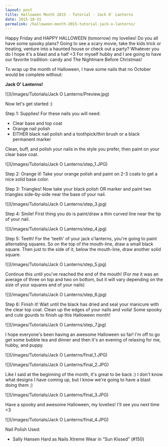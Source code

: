 ```yaml
---
layout: post
title: Halloween Month 2015 - Tutorial - Jack O' Lanterns
date: 2015-10-31
permalink: /halloween-month-2015-tutorial-jack-o-lanterns/
---
```


Happy Friday and HAPPY HALLOWEEN (tomorrow) my lovelies! Do you all have some spooky plans? Going to see a scary movie, take the kids trick or treating, venture into a haunted house or check out a party? Whatever you do I hope it's a blast and a half <3 For myself hubby and I are going to have our favorite tradition: candy and The Nightmare Before Christmas!

To wrap up the month of Halloween, I have some nails that no October would be complete without: 

**Jack O' Lanterns!**

![](/images/Tutorials/Jack O Lanterns/Preview.jpg)

Now let's get started :)

Step 1: Supplies! For these nails you will need:

- Clear base and top coat
- Orange nail polish
- EITHER black nail polish and a toothpick/thin brush or a black permanent marker

Clean, buff, and polish your nails in the style you prefer, then paint on your clear base coat.

![](/images/Tutorials/Jack O Lanterns/step_1.JPG)

Step 2: Orange it! Take your orange polish and paint on 2-3 coats to get a nice solid base color.

Step 3: Triangles! Now take your black polish OR marker and paint two triangles side-by-side near the base of your nail.

![](/images/Tutorials/Jack O Lanterns/step_3.jpg)

Step 4: Smile! First thing you do is paint/draw a thin curved line near the tip of your nail.

![](/images/Tutorials/Jack O Lanterns/step_4.jpg)

Step 5: Teeth! For the 'teeth' of your jack o'lanterns, you're going to paint alternating squares. So on the top of the mouth-line, draw a small black square. Then just to the side of it, below the mouth-line, draw another solid square.

![](/images/Tutorials/Jack O Lanterns/step_5.jpg)

Continue this until you've reached the end of the mouth! (For me it was an average of three on top and two on bottom, but it will vary depending on the size of your squares and of your nails)

![](/images/Tutorials/Jack O Lanterns/step_6.jpg)

Step 6: Finish it! Wait until the black has dried and seal your manicure with the clear top coat. Clean up the edges of your nails and voila! Some spooky and cute gourds to finish up this Halloween month!

![](/images/Tutorials/Jack O Lanterns/step_7.jpg)

I hope everyone's been having an awesome Halloween so far! I'm off to go get some bubble tea and dinner and then it's an evening of relaxing for me, hubby, and puppy.

![](/images/Tutorials/Jack O Lanterns/final_1.JPG)

![](/images/Tutorials/Jack O Lanterns/final_2.JPG)

Like I said at the beginning of the month, it's great to be back :) I don't know what designs I have coming up, but I know we're going to have a blast doing them ;)

![](/images/Tutorials/Jack O Lanterns/final_3.JPG)

Have a spooky and awesome Halloween, my lovelies! I'll see you next time <3

![](/images/Tutorials/Jack O Lanterns/final_4.JPG)

Nail Polish Used:

- Sally Hansen Hard as Nails Xtreme Wear in “Sun Kissed” (#150)